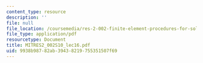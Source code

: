 ```yaml
---
content_type: resource
description: ''
file: null
file_location: /coursemedia/res-2-002-finite-element-procedures-for-solids-and-structures-spring-2010/9938b98782ab39438219755351507f69_MITRES2_002S10_lec16.pdf
file_type: application/pdf
resourcetype: Document
title: MITRES2_002S10_lec16.pdf
uid: 9938b987-82ab-3943-8219-755351507f69
---
```

